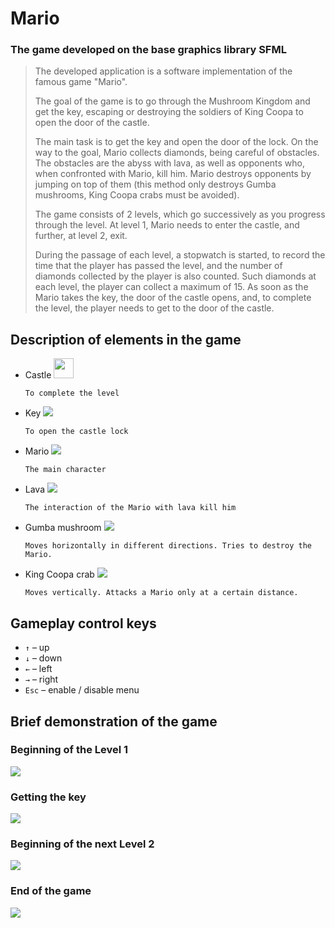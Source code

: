 # Mario
### The game developed on the base graphics library SFML

> The developed application is a software implementation of the famous game "Mario".
>
> The goal of the game is to go through the Mushroom Kingdom and get the key, escaping or destroying the soldiers of King Coopa to open the door of the castle.
>
> The main task is to get the key and open the door of the lock. On the way to the goal, Mario collects diamonds, being careful of obstacles. The obstacles are the abyss with lava, as well as opponents who, when confronted with Mario, kill him. Mario destroys opponents by jumping on top of them (this method only destroys Gumba mushrooms, King Coopa crabs must be avoided).
>
> The game consists of 2 levels, which go successively as you progress through the level. At level 1, Mario needs to enter the castle, and further, at level 2, exit.
>
> During the passage of each level, a stopwatch is started, to record the time that the player has passed the level, and the number of diamonds collected by the player is also counted. Such diamonds at each level, the player can collect a maximum of 15. As soon as the Mario takes the key, the door of the castle opens, and, to complete the level, the player needs to get to the door of the castle.

## Description of elements in the game
* Castle <img height="32" weight="32" src="https://camo.githubusercontent.com/5a0abb28dd0c7658e61022f95d54ce50f8f0f563/68747470733a2f2f70702e757365726170692e636f6d2f633835303633322f763835303633323238352f39326339322f6e3353354f56335871774d2e6a7067"/>
     
      To complete the level
    
* Key <img src="https://camo.githubusercontent.com/7285c86a11a493ce65a18dd10c72d5bcb9eb7a69/68747470733a2f2f70702e757365726170692e636f6d2f633835303633322f763835303633323238352f39326339392f646a7841586e6d463472732e6a7067"/>

      To open the castle lock
      
* Mario <img src="https://camo.githubusercontent.com/79b62aed351da2c9b1d305efab3f5043e2480441/68747470733a2f2f70702e757365726170692e636f6d2f633835303633322f763835303633323238352f39326361302f6362612d6536597646304d2e6a7067"/>

      The main character
      
* Lava <img src="https://camo.githubusercontent.com/e98d0e44b94437883fc57b9c47143b4a97326dfc/68747470733a2f2f70702e757365726170692e636f6d2f633835303633322f763835303633323238352f39326361372f6956656e347575306347672e6a7067"/>

      The interaction of the Mario with lava kill him
      
* Gumba mushroom <img src="https://camo.githubusercontent.com/5b14905fee2b92391b64b76b9d300f161e04ca30/68747470733a2f2f70702e757365726170692e636f6d2f633835303633322f763835303633323238352f39326361652f70323134444152452d76732e6a7067"/>

      Moves horizontally in different directions. Tries to destroy the Mario.
      
* King Coopa crab <img src="https://camo.githubusercontent.com/80d1c1abbf285503fce155a28d2ea66afbf8cc32/68747470733a2f2f70702e757365726170692e636f6d2f633835303633322f763835303633323238352f39326362632f314d4c33796a384155414d2e6a7067"/>

      Moves vertically. Attacks a Mario only at a certain distance.

## Gameplay control keys
* `↑` – up
* `↓` – down
* `←` – left
* `→` – right
* `Esc` – enable / disable menu

## Brief demonstration of the game
### Beginning of the Level 1
<img src="https://camo.githubusercontent.com/620b7b76acd1b1a9a4095d7c3abd6985cf6d5f7c/68747470733a2f2f70702e757365726170692e636f6d2f633835303633322f763835303633323238352f39326334392f4c534236524531483051552e6a7067"/>

### Getting the key
<img src="https://camo.githubusercontent.com/b57b7bf76f9ed4911451cb8b88e9c882efa782c3/68747470733a2f2f70702e757365726170692e636f6d2f633835303633322f763835303633323238352f39326335302f735a535972656b663853512e6a7067"/>

### Beginning of the next Level 2
<img src="https://camo.githubusercontent.com/fa67846703a7daf2317b747e1d456184b71fc8b5/68747470733a2f2f70702e757365726170692e636f6d2f633835303633322f763835303633323238352f39326335372f795245455f75537531356b2e6a7067"/>

### End of the game
<img src="https://camo.githubusercontent.com/a0f90ecdc7bd5b910cca6eafb8647dafe14ccd3b/68747470733a2f2f70702e757365726170692e636f6d2f633835303633322f763835303633323238352f39326334322f48315350745468456e58452e6a7067"/>
